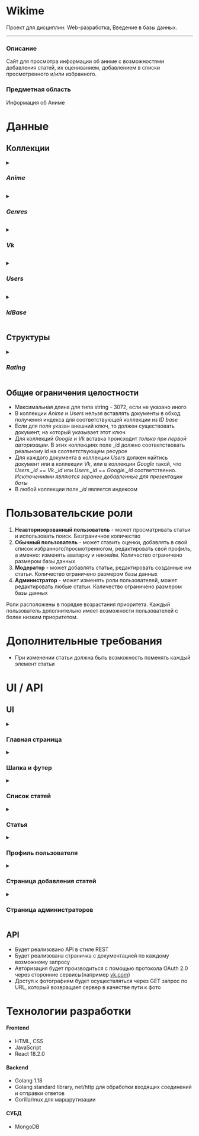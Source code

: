 # Wikime
Проект для дисциплин: Web-разработка, Введение в базы данных.
***
### Описание
Сайт для просмотра информации об аниме с возможностями добавления статей, их оцениванием, добавлением в списки просмотренного и/или избранного.

### Предметная область
Информация об Аниме

# Данные
## Коллекции

_<details><summary><h3>Anime</h3></summary>_
  <p> 
Коллекция для хранения наполнения статей.

| Название атрибута | Тип | Ограничения | PR | Внешний ключ для |
| ------------------ | :---: | :-----------: | :--: | :----------------: |
| \_id | int64 | >0, not null|  + |     |
| Title| string | not null, len>0| | | |
| Origin Title | string | not null, len>0| | |
| Genres | string[], _*index*_ | not null, one of the _Genres.Geners_| | |
| Description | string | | | |
| Poster | string, path to img | must be valid, points to an existing file | | |
| Images | string[] | must be valid, points to an existing file | | |
| Director | string | | | 
| Release date | date | | | |
| Date added | date | | | |
| Author | int | >0, not null | | _Users.\_id_ |
| Rating | _Rating_ struct, index | not null
</p>
</details>

_<details><summary><h3>Genres</h3></summary>_
  <p> 
Коллекция для хранения жанров.

| Название атрибута | Тип | Ограничения | PR | Внешний ключ для |
| ------------------ | :---: | :-----------: | :--: | :----------------: |
| \_id | string="Genres" | | + | |
| Genres | string[], _*index*_ | not null| | |
</p>
</details>

_<details><summary><h3>Vk</h3></summary>_
<p> 
Коллекция для сопоставления id пользователя с сайта  <a href="https://vk.com/">vk.com</a> с внутренним id в приложении.

| Название атрибута | Тип | Ограничения | PR | Внешний ключ для |
| ------------------|:---:|:-----------:|:--:|:----------------:|
| \_id | int64 | >0, not null, valid vk user id | + |
| Inner Id | int | >0, not null | | _Users.id_
</p>
</details>

_<details><summary><h3>Users</h3></summary>_
<p> 
Коллекция для хранения информации о пользователях.

| Название атрибута | Тип | Ограничения | PR | Внешний ключ для |
| ------------------|:---:|:-----------:|:--:|:----------------:|
| \_id | int64 | >0, not null | + | |
| Nickname | string | len > 0, not null 
| Avatar | string, path to img | must be valid, points to an existing file
| Role  | string | not null, can only be one of: "admin", "moder", "user"
| Favorites | int[] | not null, length can be equal to 0 | | _Anime.\_id_
| Viewed | int[] | not null, length can be equal to 0 | | _Anime.\_id_
| Rated | struct{\_id: int64, Rate: int}[] | not null, length can be equal to 0 | | \_id -> _Anime.\_id_
	  
</p>
</details>

_<details><summary><h3>IdBase</h3></summary>_
<p> 
Коллекция для хранения id.

| Название атрибута | Тип | Ограничения | PR | Внешний ключ для |
| ------------------|:---:|:-----------:|:--:|:----------------:|
| \_id | string, {AnimeID, UserID} | not null | + | |
| LastId | int64 | not null | | _Anime.\_id_ or _Users.\_id_  |
	  
</p>
</details>

## Структуры

_<details><summary><h3>Rating</h3></summary>_
<p> 
В каждом поле хранится количество соответствующих оценок для данного аниме.

| Название атрибута | Тип | Ограничения | Внешний ключ для |
| ------------------|:---:|:-----------:|:----------------:|
| Five | int | >=0, not null | |
| Four | int | >=0, not null | |
| There | int | >=0, not null | |
| Two | int | >=0, not null | |
| One | int | >=0, not null | |
| InFavorites | int64 | >=0, not null | |
| Average | float | in range [0, 5], not null |  
| Watched | int64 | not null |  
</p>
</details>

## Общие ограничения целостности
  - Максимальная длина для типа string - 3072, если не указано иного
  - В коллекции _Anime_ и _Users_ нельзя вставлять документы в обход получения индекса для соответствующей коллекции из _ID base_
  - Если для поля указан внешний ключ, то должен существовать документ, на который указывает этот ключ
  - Для коллекций _Google_ и _Vk_ вставка происходит _*только при первой авторизации*_. В этих коллекциях поле \_id должно соответствовать реальному id на соответствующем ресурсе
  - Для каждого документа в коллекции _Users_ должен найтись документ или в коллекции _Vk_, или в коллекции _Google_ такой, что _Users.\_id_ == _Vk.\_id_ или _Users.\_id_ == _Google.\_id_ соответственно. _Исключениями являются заранее добавленные для презентации боты_
  - В любой коллекции поле _\_id_ является индексом

# Пользовательские роли
1. **Неавторизорованный пользователь** - может просматривать статьи и использовать поиск. Безграничное количество
2. **Обычный пользователь** - может ставить оценки, добавлять в свой список избранного/просмотренногом, редактировать свой профиль, а именно: изменять аватарку и никнейм. Количество ограничено размером базы данных
3. **Модератор** - может добавлять статьи, редактировать созданные им статьи. Количество ограничено размером базы данных
4. **Администратор** - может изменять роли пользователей, может редактировать любые статьи. Количество ограничено размером базы данных

Роли расположены в порядке возрастания приоритета. Каждый пользователь дополнительно имеет возможности пользователей с более низким приоритетом.

# Дополнительные требования

  - При изменении статьи должна быть возможность поменять каждый элемент статьи



# UI / API
## UI

<details><summary><h3>Главная страница</h3></summary>
  <p> 
	  Минимальный набор информации с красивым оформлением. Будет показан красивый банер с одной из статей и список популярнейших статей. Банер и список кликабельны.
  </p>
</details>

<details><summary><h3>Шапка и футер</h3></summary>
  <p> 
	  В шапке будет представлена ссылка для перехода на главную страницу, строка поиска статьи по определенному аниме, кнопка для авторизации, а также, в зависимости от роли пользователя, кнопки для добавления статей и управления списками модераторов и администраторов.
  </p>
</details>

<details><summary><h3>Список статей</h3></summary>
  <p> 
	  Будет отображаться список статей с возможностью выборки статей в определенных жанрах их последующей сортировкой по рейтингу/дате обновления/дате выхода/популярности. Смотреть статьи можно в двух вариантах: таблицей или списком. Перед списком будет доступно поле для поиска аниме, текстовый поиск происходит по названию и описанию.
  </p>
</details>

<details><summary><h3>Статья</h3></summary>
  <p> 
	 На странице будут представлены: название, общая информация о тайтле, постер, оценки, средняя оценка, арты/кадры.
  </p>
</details>

<details><summary><h3>Профиль пользователя</h3></summary>
  <p> 
	  На этой странице будут отображаться никнейм и аватарка, а также списки избранного и просмотренно данного пользователя. Если пользователь на странице своего аккаунта, то будут отображаться кнопки для изменения аватарки и никнейма. Если пользователь добавил какую-то статью, то будет отображаться список добавленных статей.
  </p>
</details>

<details><summary><h3>Страница добавления статей</h3></summary>
  <p> 
      Будут отображаться поля для заполнения новой статьи.
  </p>
</details>

<details><summary><h3>Страница администраторов</h3></summary>
  <p> 
      Страница нужна для управления модераторским и администраторским составом. Для управления будут представлены два списка(список админов и список модераторов) с возможностью добавления пользователей в список и удаления неугодных из него. Доступна только для пользователей с ролью "admin".
  </p>
</details>

## API
  - Будет реализовано API в стиле REST
  - Будет реализована страничка с документацией по каждому возможному запросу
  - Авторизация будет производиться с помощью протокола OAuth 2.0 через сторонние сервисы(например [vk.com](https://vk.com/)) 
  - Доступ к фотографиям будет осуществляться через GET запрос по URL, который возвращает сервер в качестве пути к фото

# Технологии разработки
#### Frontend
  - HTML, CSS
  - JavaScript
  - React 18.2.0

#### Backend
  - Golang 1.18
  - Golang standard library, net/http для обработки входящих соединений и отправки ответов
  - Gorilla/mux для маршрутизации

#### СУБД
  - MongoDB
